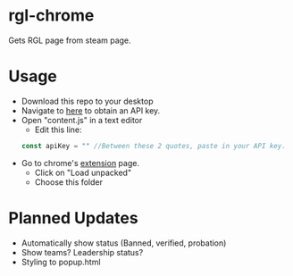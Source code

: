 # rgl-chrome
 Gets RGL page from steam page.

# Usage
* Download this repo to your desktop
* Navigate to [here]("https://steamcommunity.com/dev/apikey") to obtain an API key.
* Open "content.js" in a text editor
    * Edit this line:
    ```js
    const apiKey = "" //Between these 2 quotes, paste in your API key.
    ```
* Go to chrome's [extension]("chrome://extensions/") page.
    * Click on "Load unpacked"
    * Choose this folder

# Planned Updates
* Automatically show status (Banned, verified, probation)
* Show teams? Leadership status?
* Styling to popup.html
